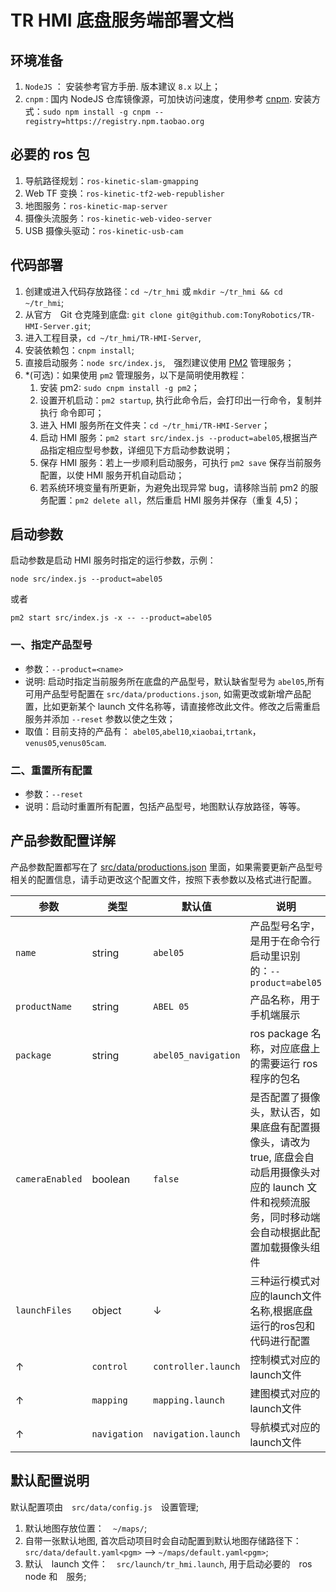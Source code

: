 # TR HMI 底盘服务端部署文档

## 环境准备

1. `NodeJS` ： 安装参考官方手册. 版本建议 `8.x` 以上；
2. `cnpm` : 国内 NodeJS 仓库镜像源，可加快访问速度，使用参考 [cnpm](https://npm.taobao.org). 安装方式：`sudo npm install -g cnpm --registry=https://registry.npm.taobao.org`

## 必要的 ros 包

1. 导航路径规划：`ros-kinetic-slam-gmapping`
2. Web TF 变换：`ros-kinetic-tf2-web-republisher`
3. 地图服务：`ros-kinetic-map-server`
4. 摄像头流服务：`ros-kinetic-web-video-server`
5. USB 摄像头驱动：`ros-kinetic-usb-cam`

## 代码部署

1. 创建或进入代码存放路径：`cd ~/tr_hmi` 或 `mkdir ~/tr_hmi && cd ~/tr_hmi`;
2. 从官方　Git 仓克隆到底盘: `git clone git@github.com:TonyRobotics/TR-HMI-Server.git`;
3. 进入工程目录，`cd ~/tr_hmi/TR-HMI-Server`,
4. 安装依赖包：`cnpm install`;
5. 直接启动服务：`node src/index.js`,　强烈建议使用 [PM2](https://github.com/Unitech/pm2) 管理服务；
6. \*(可选)：如果使用 `pm2` 管理服务，以下是简明使用教程：
   1. 安装 pm2: `sudo cnpm install -g pm2`；
   2. 设置开机启动：`pm2 startup`, 执行此命令后，会打印出一行命令，复制并执行 命令即可；
   3. 进入 HMI 服务所在文件夹：`cd ~/tr_hmi/TR-HMI-Server`；
   4. 启动 HMI 服务：`pm2 start src/index.js --product=abel05`,根据当产品指定相应型号参数，详细见下方启动参数说明；
   5. 保存 HMI 服务：若上一步顺利启动服务，可执行 `pm2 save` 保存当前服务配置，以使 HMI 服务开机自动启动；
   6. 若系统环境变量有所更新，为避免出现异常 bug，请移除当前 pm2 的服务配置：`pm2 delete all`，然后重启 HMI 服务并保存（重复 4,5)；

## 启动参数

启动参数是启动 HMI 服务时指定的运行参数，示例：

`node src/index.js --product=abel05`

或者

`pm2 start src/index.js -x -- --product=abel05`

### 一、指定产品型号

* 参数：`--product=<name>`
* 说明: 启动时指定当前服务所在底盘的产品型号，默认缺省型号为 `abel05`,所有可用产品型号配置在 `src/data/productions.json`, 如需更改或新增产品配置，比如更新某个 launch 文件名称等，请直接修改此文件。修改之后需重启服务并添加 `--reset` 参数以使之生效；
* 取值：目前支持的产品有： `abel05`,`abel10`,`xiaobai`,`trtank`，`venus05`,`venus05cam`.

### 二、重置所有配置

* 参数：`--reset`
* 说明：启动时重置所有配置，包括产品型号，地图默认存放路径，等等。


## 产品参数配置详解

产品参数配置都写在了 [src/data/productions.json](../../src/data/productions.json) 里面，如果需要更新产品型号相关的配置信息，请手动更改这个配置文件，按照下表参数以及格式进行配置。

|参数|类型|默认值|说明|
|-|-|-|-|
|`name`|string|`abel05`|产品型号名字，是用于在命令行启动里识别的：`--product=abel05`|
|`productName`|string|`ABEL 05`|产品名称，用于手机端展示|
|`package`|string|`abel05_navigation`|ros package 名称，对应底盘上的需要运行 ros 程序的包名|
|`cameraEnabled`|boolean|`false`|是否配置了摄像头，默认否，如果底盘有配置摄像头，请改为 true, 底盘会自动启用摄像头对应的 launch 文件和视频流服务，同时移动端会自动根据此配置加载摄像头组件|
|`launchFiles`|object|↓|三种运行模式对应的launch文件名称,根据底盘运行的ros包和代码进行配置|
|↑|`control`|`controller.launch`|控制模式对应的 launch文件|
|↑|`mapping`|`mapping.launch`|建图模式对应的 launch文件|
|↑|`navigation`|`navigation.launch`|导航模式对应的 launch文件|


## 默认配置说明

默认配置项由　`src/data/config.js`　设置管理;

1. 默认地图存放位置：　`~/maps/`;
2. 自带一张默认地图, 首次启动项目时会自动配置到默认地图存储路径下：　`src/data/default.yaml<pgm>` --> `~/maps/default.yaml<pgm>`;
3. 默认　launch 文件：　`src/launch/tr_hmi.launch`, 用于启动必要的　ros node 和　服务;
